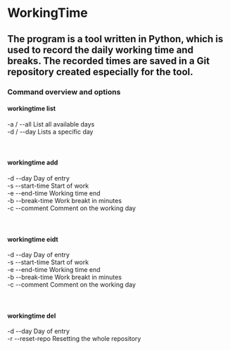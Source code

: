 # WorkingTime
## The program is a tool written in Python, which is used to record the daily working time and breaks. The recorded times are saved in a Git repository created especially for the tool.  

### Command overview and options  

#### workingtime list  
-a / --all List all available days  
-d / --day Lists a specific day  
</br></br>

#### workingtime add  
-d --day Day of entry  
-s --start-time Start of work  
-e --end-time Working time end  
-b --break-time Work breakt in minutes  
-c --comment Comment on the working day  
</br></br>

#### workingtime eidt  
-d --day Day of entry  
-s --start-time Start of work  
-e --end-time Working time end  
-b --break-time Work breakt in minutes  
-c --comment Comment on the working day  
</br></br>

#### workingtime del  
-d --day Day of entry  
-r --reset-repo Resetting the whole repository  


